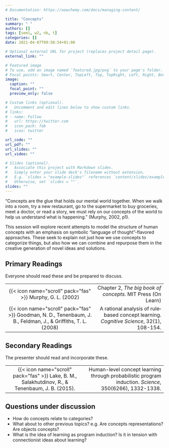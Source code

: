 ```yaml
---
# Documentation: https://wowchemy.com/docs/managing-content/

title: "Concepts"
summary: " "
authors: []
tags: [sem1, w2, nb, t]
categories: []
date: 2021-04-07T09:58:54+01:00

# Optional external URL for project (replaces project detail page).
external_link: ""

# Featured image
# To use, add an image named `featured.jpg/png` to your page's folder.
# Focal points: Smart, Center, TopLeft, Top, TopRight, Left, Right, BottomLeft, Bottom, BottomRight.
image:
  caption: ""
  focal_point: ""
  preview_only: false

# Custom links (optional).
#   Uncomment and edit lines below to show custom links.
# links:
# - name: Follow
#   url: https://twitter.com
#   icon_pack: fab
#   icon: twitter

url_code: ""
url_pdf: ""
url_slides: ""
url_video: ""

# Slides (optional).
#   Associate this project with Markdown slides.
#   Simply enter your slide deck's filename without extension.
#   E.g. `slides = "example-slides"` references `content/slides/example-slides.md`.
#   Otherwise, set `slides = ""`.
slides: ""
---
```


“Concepts are the glue that holds our mental world together. When we walk into a room, try a new restaurant, go to the supermarket to buy groceries, meet a doctor, or read a story, we must rely on our concepts of the world to help us understand what is happening.” (Murphy, 2002, p1).

This session will explore recent attempts to model the structure of human concepts with an emphasis on symbolic “language of thought”-flavored approaches. These seek to explain not just how we use concepts to categorize things, but also how we can combine and repurpose them in the creative generation of novel ideas and solutions.


## Primary Readings

Everyone should read these and be prepared to discuss.

|  |  |
|:----:|-----:|
| {{< icon name="scroll" pack="fas" >}} Murphy, G. L. (2002) |  Chapter 2, *The big book of concepts*. MIT Press (On Learn) |
| {{< icon name="scroll" pack="fas" >}} Goodman, N. D., Tenenbaum, J. B., Feldman, J., & Griffiths, T. L. (2008) | A rational analysis of rule‐based concept learning. *Cognitive Science*, 32(1), 108-154.  |

## Secondary Readings

The presenter should read and incorporate these.

|  |  |
|:----:|-----:|
| {{< icon name="scroll" pack="fas" >}} Lake, B. M., Salakhutdinov, R., & Tenenbaum, J. B. (2015). |Human-level concept learning through probabilistic program induction. *Science*, 350(6266), 1332-1338. |


## Questions under discussion

- How do concepts relate to categories?
- What about to other previous topics? e.g. Are concepts representations? Are objects concepts?
- What is the idea of learning as program induction? Is it in tension with connectionist ideas about learning?

